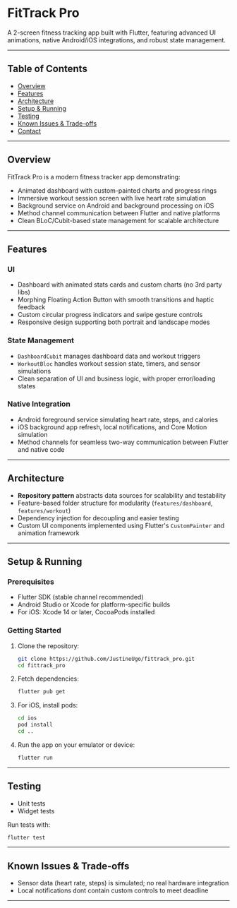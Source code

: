 

# FitTrack Pro

A 2-screen fitness tracking app built with Flutter, featuring advanced UI animations, native Android/iOS integrations, and robust state management.

---

## Table of Contents

- [Overview](#overview)  
- [Features](#features)  
- [Architecture](#architecture)  
- [Setup & Running](#setup--running)  
- [Testing](#testing)  
- [Known Issues & Trade-offs](#known-issues--trade-offs)  
- [Contact](#contact)

---

## Overview

FitTrack Pro is a modern fitness tracker app demonstrating:

- Animated dashboard with custom-painted charts and progress rings  
- Immersive workout session screen with live heart rate simulation  
- Background service on Android and background processing on iOS  
- Method channel communication between Flutter and native platforms  
- Clean BLoC/Cubit-based state management for scalable architecture

---

## Features

### UI

- Dashboard with animated stats cards and custom charts (no 3rd party libs)  
- Morphing Floating Action Button with smooth transitions and haptic feedback  
- Custom circular progress indicators and swipe gesture controls  
- Responsive design supporting both portrait and landscape modes  

### State Management

- `DashboardCubit` manages dashboard data and workout triggers  
- `WorkoutBloc` handles workout session state, timers, and sensor simulations  
- Clean separation of UI and business logic, with proper error/loading states  

### Native Integration

- Android foreground service simulating heart rate, steps, and calories  
- iOS background app refresh, local notifications, and Core Motion simulation  
- Method channels for seamless two-way communication between Flutter and native code  

---

## Architecture

- **Repository pattern** abstracts data sources for scalability and testability  
- Feature-based folder structure for modularity (`features/dashboard`, `features/workout`)  
- Dependency injection for decoupling and easier testing  
- Custom UI components implemented using Flutter's `CustomPainter` and animation framework  

---

## Setup & Running

### Prerequisites

- Flutter SDK (stable channel recommended)  
- Android Studio or Xcode for platform-specific builds  
- For iOS: Xcode 14 or later, CocoaPods installed  

### Getting Started

1. Clone the repository:

   ```bash
   git clone https://github.com/JustineUgo/fittrack_pro.git
   cd fittrack_pro
   ```

2. Fetch dependencies:

   ```bash
   flutter pub get
   ```

3. For iOS, install pods:

   ```bash
   cd ios
   pod install
   cd ..
   ```

4. Run the app on your emulator or device:

   ```bash
   flutter run
   ```

---

## Testing

* Unit tests 
* Widget tests 

Run tests with:

```bash
flutter test
```

---

## Known Issues & Trade-offs

* Sensor data (heart rate, steps) is simulated; no real hardware integration
* Local notifications dont contain custom controls to meet deadline

---

